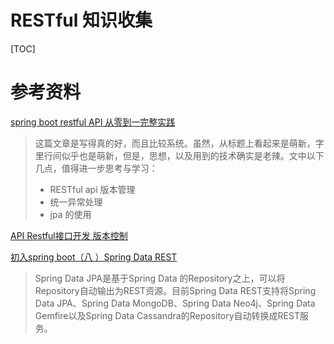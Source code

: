 # RESTful 知识收集

[TOC]

# 参考资料

[spring boot restful API 从零到一完整实践](https://hacpai.com/article/1546930788518) 

> 这篇文章是写得真的好，而且比较系统。虽然，从标题上看起来是萌新，字里行间似乎也是萌新，但是，思想，以及用到的技术确实是老辣。文中以下几点，值得进一步思考与学习：
>
> + RESTful api 版本管理
> + 统一异常处理 
> + jpa 的使用

[API Restful接口开发 版本控制](https://blog.csdn.net/u010598360/article/details/81275291)

[初入spring boot（八 ）Spring Data REST](https://www.cnblogs.com/kevin443/p/6748616.html)

> Spring Data JPA是基于Spring Data 的Repository之上，可以将Repository自动输出为REST资源。目前Spring Data REST支持将Spring Data JPA、Spring Data MongoDB、Spring Data Neo4j、Spring Data Gemfire以及Spring Data Cassandra的Repository自动转换成REST服务。